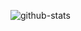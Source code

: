 ![github-stats](https://github-readme-stats.vercel.app/api?username=veritas501&show_icons=true&line_height=25&hide_title=true&theme=dracula)
